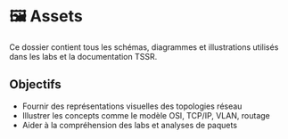 # 🖼️ Assets

Ce dossier contient tous les schémas, diagrammes et illustrations utilisés dans les labs et la documentation TSSR.  

## Objectifs
- Fournir des représentations visuelles des topologies réseau
- Illustrer les concepts comme le modèle OSI, TCP/IP, VLAN, routage
- Aider à la compréhension des labs et analyses de paquets
